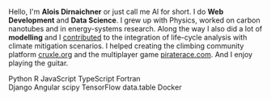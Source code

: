 Hello, I'm **Alois Dirnaichner** or just call me Al for short.
I do **Web Development** and **Data Science**.
I grew up with Physics, worked on carbon nanotubes and in energy-systems research.
Along the way I also did a lot of **modelling** and I [contributed](https://github.com/polca/premise) to the integration of life-cycle analysis with climate mitigation scenarios.
I helped creating the climbing community platform [cruxle.org](cruxle.org) and the multiplayer game [piraterace.com](piraterace.com). And I enjoy playing the guitar.

<div class="h4 text-center">
    <span class="badge badge-link text-monospace text-muted">Python</span>
    <span class="badge badge-link text-monospace text-muted">R</span>
    <span class="badge badge-link text-monospace text-muted">JavaScript</span>
    <span class="badge badge-link text-monospace text-muted">TypeScript</span>
    <span class="badge badge-link text-monospace text-muted">Fortran</span>
</div>
<div class="h4 text-center">
    <span class="badge badge-link text-monospace text-muted">Django</span>
    <span class="badge badge-link text-monospace text-muted">Angular</span>
    <span class="badge badge-link text-monospace text-muted">scipy</span>
    <span class="badge badge-link text-monospace text-muted">TensorFlow</span>
    <span class="badge badge-link text-monospace text-muted">data.table</span>
    <span class="badge badge-link text-monospace text-muted">Docker</span>
</div>
